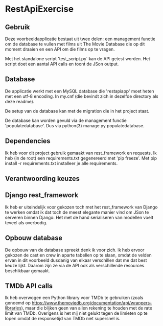 RestApiExercise
===============

Gebruik
-------

Deze voorbeeldapplicatie bestaat uit twee delen: een management functie om de database te vullen met films uit The Movie Database die op dit moment draaien en een API om die films op te vragen.

Met het standalone script 'test_script.py' kan de API getest worden. Het script doet een aantal API calls en toont de JSon output.

Database
--------

De applicatie werkt met een MySQL database die 'restapiapp' moet heten met een utf-8 encoding. In my.cnf (die bevindt zich in dezelfde directory als deze readme).

De setup van de database kan met de migration die in het project staat.

De database kan worden gevuld via de management functie 'populatedatabase'. Dus via python(3) manage.py populatedatabase.

Dependencies
------------

Ik heb voor dit project gebruik gemaakt van rest_framework en requests. Ik heb (in de root) een requirements.txt gegenereerd met 'pip freeze'. Met pip install -r requirements.txt installeer je alle requirements.

Verantwoording keuzes
---------------------

Django rest_framework
---------------------

Ik heb er uiteindelijk voor gekozen toch met het rest_framework van Django te werken omdat ik dat toch de meest elegante manier vind om JSon te serveren binnen Django. Het met de hand serialiseren van modellen voelt teveel als overbodig.


Opbouw database
---------------

De opbouw van de database spreekt denk ik voor zich. Ik heb ervoor gekozen de cast en crew in aparte tabellen op te slaan, omdat de velden ervan in dit voorbeeld dusdanig van elkaar verschillen dat me dat best keuze lijkt. Daarom zijn ze via de API ook als verschillende resources beschikbaar gemaakt.

TMDb API calls
--------------

Ik heb overwogen een Python library voor TMDb te gebruiken (zoals genoemd op https://www.themoviedb.org/documentation/api/wrappers-libraries), maar die blijken geen van allen rekening te houden met de rate limit van TMDb. Overigens is het mij niet gelukt tegen de limieten op te lopen omdat de responsetijd van TMDb niet supersnel is.